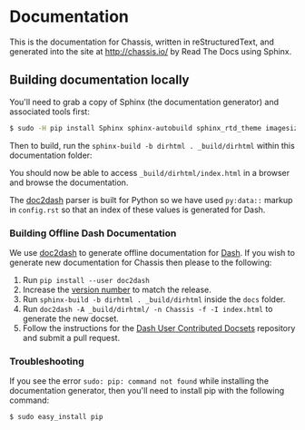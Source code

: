 # Documentation

This is the documentation for Chassis, written in reStructuredText, and
generated into the site at http://chassis.io/ by Read The Docs using Sphinx.

## Building documentation locally

You'll need to grab a copy of Sphinx (the documentation generator) and
associated tools first:

```bash
$ sudo -H pip install Sphinx sphinx-autobuild sphinx_rtd_theme imagesize livereload==2.3.0
```

Then to build, run the `sphinx-build -b dirhtml . _build/dirhtml` within this documentation folder:

You should now be able to access `_build/dirhtml/index.html` in a browser and
browse the documentation.

The [doc2dash](https://doc2dash.readthedocs.io/en/stable/) parser is built for Python so we have used `py:data::` markup in `config.rst` so that an index of these values is generated for Dash.

### Building Offline Dash Documentation

We use [doc2dash](https://doc2dash.readthedocs.io/en/stable/) to generate offline documentation for [Dash](https://kapeli.com/dash).
If you wish to generate new documentation for Chassis then please to the following:

1. Run `pip install --user doc2dash`
1. Increase the [version number](https://github.com/Chassis/Chassis/blob/master/docs/conf.py#L57-L59) to match the release.
1. Run `sphinx-build -b dirhtml . _build/dirhtml` inside the `docs` folder.
1. Run `doc2dash -A _build/dirhtml/ -n Chassis -f -I index.html` to generate the new docset.
1. Follow the instructions for the [Dash User Contributed Docsets](https://github.com/Chassis/Dash-User-Contributions.git) repository and submit a pull request.

### Troubleshooting

If you see the error `sudo: pip: command not found` while installing the documentation generator, then you'll need to install pip with the following command:

```
$ sudo easy_install pip
```
